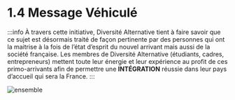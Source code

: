# 1.4 Message Véhiculé

:::info
À travers cette initiative, Diversité Alternative tient à faire savoir que ce sujet est désormais traité de façon pertinente par des personnes qui ont la maitrise à la fois de l’état d’esprit du nouvel arrivant mais aussi de la société française. Les membres de Diversité Alternative (étudiants, cadres, entrepreneurs) mettent toute leur énergie et leur expérience au profit de ces primo-arrivants afin de permettre une **INTÉGRATION** réussie dans leur pays d’accueil qui sera la France.
:::

![ensemble](/img/groupe-anime.png)
